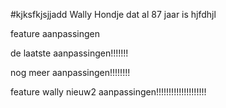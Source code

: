 #kjksfkjsjjadd Wally
Hondje dat al 87 jaar is
hjfdhjl

feature aanpassingen


de laatste aanpassingen!!!!!!!

nog meer aanpassingen!!!!!!!!


feature wally nieuw2 aanpassingen!!!!!!!!!!!!!!!!!!!!